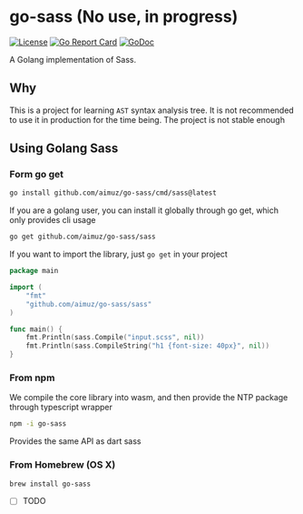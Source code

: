 # go-sass (No use, in progress)

[![License](https://img.shields.io/github/license/aimuz/go-sass)](LICENSE)
[![Go Report Card](https://goreportcard.com/badge/github.com/aimuz/go-sass)](https://goreportcard.com/report/github.com/aimuz/go-sass)
[![GoDoc](https://pkg.go.dev/badge/github.com/aimuz/go-sass?status.svg)](https://pkg.go.dev/github.com/aimuz/go-sass?tab=doc)


A Golang implementation of Sass.

## Why

This is a project for learning `AST` syntax analysis tree. It is not recommended to use it in production for the time
being. The project is not stable enough

## Using Golang Sass

### Form go get

```bash
go install github.com/aimuz/go-sass/cmd/sass@latest
```

If you are a golang user, you can install it globally through go get, which only provides cli usage

```bash
go get github.com/aimuz/go-sass/sass
```

If you want to import the library, just `go get` in your project

```go
package main

import (
	"fmt"
	"github.com/aimuz/go-sass/sass"
)

func main() {
	fmt.Println(sass.Compile("input.scss", nil))
	fmt.Println(sass.CompileString("h1 {font-size: 40px}", nil))
}
```

### From npm

We compile the core library into wasm, and then provide the NTP package through typescript wrapper

```bash
npm -i go-sass
```

Provides the same API as dart sass

### From Homebrew (OS X)

```bash
brew install go-sass
```

- [ ] TODO
